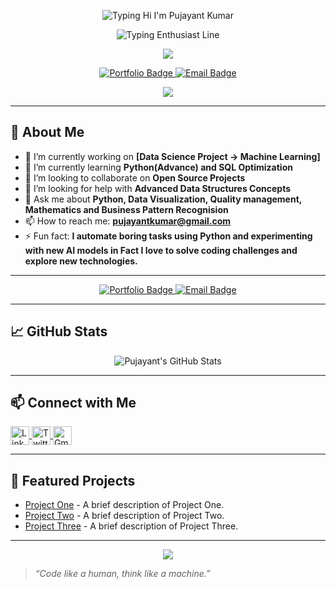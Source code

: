 <p align="center">
  <img src="https://readme-typing-svg.herokuapp.com?font=Fira+Code&size=26&duration=2500&pause=800&center=true&vCenter=true&width=600&lines=Hi+%F0%9F%91%8B%2C+I'm+Pujayant+Kumar" alt="Typing Hi I'm Pujayant Kumar" />
</p>

<p align="center">
  <img src="https://readme-typing-svg.herokuapp.com?font=Fira+Code&size=22&duration=3000&pause=1200&center=true&vCenter=true&width=600&lines=An+aspiring+AI+%26+Data+Science+Enthusiast;Based+in+Germany" alt="Typing Enthusiast Line" />
</p>

<p align="center">
  <img src="https://readme-typing-svg.demolab.com?font=Ubuntu+Mono&size=22&pause=1500&color=39FF14&center=true&vCenter=true&width=800&lines=AI+%26+ML+Engineer;Data+Scientist+%7C+Python+Ninja;Let's+build+some+intelligence+%F0%9F%92%BB" />
</p>



<p align="center">
  <a href="https://falcon37-tech.github.io/PujayantKumar.github.io/" target="_blank">
    <img src="https://img.shields.io/badge/Portfolio-Visit-blue?style=for-the-badge&logo=github" alt="Portfolio Badge"/>
  </a>
  <a href="mailto:pujayantkuamr@gmail.com">
    <img src="https://img.shields.io/badge/Email-Contact-red?style=for-the-badge&logo=gmail" alt="Email Badge"/>
  </a>
</p>

<p align="center">
  <img src="https://readme-typing-svg.demolab.com?font=Press+Start+2P&size=16&duration=3000&pause=1500&color=FF44AA&center=true&vCenter=true&width=800&lines=Hi+there+player!;Welcome+to+my+GitHub+README;Enjoy+the+ride+%F0%9F%9A%80" />
</p>
 
---


## 🚀 About Me

- 🔭 I’m currently working on **[Data Science Project -> Machine Learning]**  
- 🌱 I’m currently learning **Python(Advance) and SQL Optimization**  
- 👯 I’m looking to collaborate on **Open Source Projects**  
- 🤝 I’m looking for help with **Advanced Data Structures Concepts**  
- 💬 Ask me about **Python, Data Visualization, Quality management, Mathematics and Business Pattern Recognision**  
- 📫 How to reach me: **pujayantkumar@gmail.com**  
- ⚡ Fun fact: **I automate boring tasks using Python and experimenting with new AI models in Fact I love to solve coding challenges and explore new technologies.**

---

<p align="center">
  <a href="https://falcon37-tech.github.io/PujayantKumar.github.io/" target="_blank">
    <img src="https://img.shields.io/badge/Portfolio-Visit-blue?style=for-the-badge&logo=github" alt="Portfolio Badge"/>
  </a>
  <a href="mailto:pujayantkumar@gmail.com">
    <img src="https://img.shields.io/badge/Email-Contact-red?style=for-the-badge&logo=gmail" alt="Email Badge"/>
  </a>
</p>

---

## 📈 GitHub Stats

<p align="center">
  <img src="https://github-readme-stats.vercel.app/api?username=Falcon37-tech&show_icons=true&theme=radical" alt="Pujayant's GitHub Stats"/>
</p>

---

## 📫 Connect with Me

<p align="left">
  <a href="https://www.linkedin.com/in/pujayantkumar/" target="blank">
    <img align="center" src="https://cdn.jsdelivr.net/gh/devicons/devicon/icons/linkedin/linkedin-original.svg" alt="LinkedIn" height="30" width="30" />
  </a>
  <a href="https://x.com/pujayant_kumar_" target="blank">
    <img align="center" src="https://cdn.jsdelivr.net/gh/devicons/devicon/icons/twitter/twitter-original.svg" alt="Twitter" height="30" width="30" />
  </a>
  <a href="mailto:pujayantkumar@gmail.com">
    <img align="center" src="https://cdn.jsdelivr.net/gh/devicons/devicon/icons/google/google-original.svg" alt="Gmail" height="30" width="30" />
  </a>
</p>

---

## 📌 Featured Projects

- [Project One](https://github.com/Falcon37-tech/project-one) - A brief description of Project One.
- [Project Two](https://github.com/Falcon37-tech/project-two) - A brief description of Project Two.
- [Project Three](https://github.com/Falcon37-tech/project-three) - A brief description of Project Three.

---

<p align="center">
  <img src="https://capsule-render.vercel.app/api?type=waving&color=auto&height=100&section=footer"/>
</p>

> _“Code like a human, think like a machine.”_
